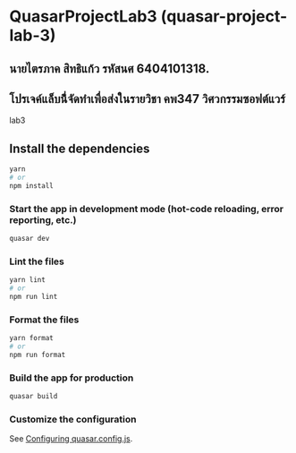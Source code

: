 # QuasarProjectLab3 (quasar-project-lab-3)

## นายไตรภาค สิทธิแก้ว รหัสนศ 6404101318.

## โปรเจค์แล็บนี่้จัดทำเพื่อส่งในรายวิชา คพ347 วิศวกรรมซอฟต์แวร์

lab3

## Install the dependencies

```bash
yarn
# or
npm install
```

### Start the app in development mode (hot-code reloading, error reporting, etc.)

```bash
quasar dev
```

### Lint the files

```bash
yarn lint
# or
npm run lint
```

### Format the files

```bash
yarn format
# or
npm run format
```

### Build the app for production

```bash
quasar build
```

### Customize the configuration

See [Configuring quasar.config.js](https://v2.quasar.dev/quasar-cli-vite/quasar-config-js).
